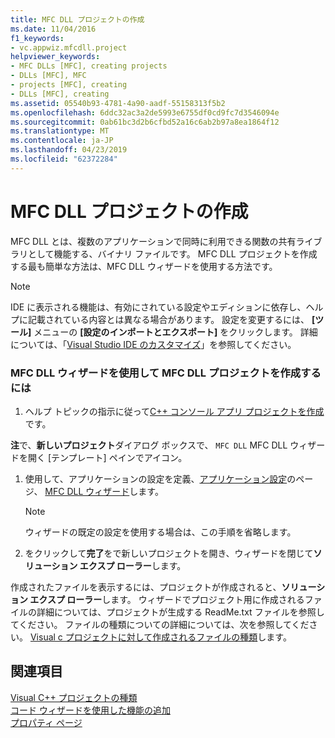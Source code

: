 ```yaml
---
title: MFC DLL プロジェクトの作成
ms.date: 11/04/2016
f1_keywords:
- vc.appwiz.mfcdll.project
helpviewer_keywords:
- MFC DLLs [MFC], creating projects
- DLLs [MFC], MFC
- projects [MFC], creating
- DLLs [MFC], creating
ms.assetid: 05540b93-4781-4a90-aadf-55158313f5b2
ms.openlocfilehash: 6ddc32ac3a2de5993e6755df0cd9fc7d3546094e
ms.sourcegitcommit: 0ab61bc3d2b6cfbd52a16c6ab2b97a8ea1864f12
ms.translationtype: MT
ms.contentlocale: ja-JP
ms.lasthandoff: 04/23/2019
ms.locfileid: "62372284"
---
```

# <a name="creating-an-mfc-dll-project"></a>MFC DLL プロジェクトの作成

MFC DLL とは、複数のアプリケーションで同時に利用できる関数の共有ライブラリとして機能する、バイナリ ファイルです。 MFC DLL プロジェクトを作成する最も簡単な方法は、MFC DLL ウィザードを使用する方法です。

> [!NOTE]
>  IDE に表示される機能は、有効にされている設定やエディションに依存し、ヘルプに記載されている内容とは異なる場合があります。 設定を変更するには、 **[ツール]** メニューの **[設定のインポートとエクスポート]** をクリックします。 詳細については、「[Visual Studio IDE のカスタマイズ](/visualstudio/ide/personalizing-the-visual-studio-ide)」を参照してください。

### <a name="to-create-an-mfc-dll-project-using-the-mfc-dll-wizard"></a>MFC DLL ウィザードを使用して MFC DLL プロジェクトを作成するには

1. ヘルプ トピックの指示に従って[C++ コンソール アプリ プロジェクトを作成](../../get-started/tutorial-console-cpp.md)です。

**注**で、**新しいプロジェクト**ダイアログ ボックスで、 `MFC DLL` MFC DLL ウィザードを開く [テンプレート] ペインでアイコン。

1. 使用して、アプリケーションの設定を定義、[アプリケーション設定](../../mfc/reference/application-settings-mfc-dll-wizard.md)のページ、 [MFC DLL ウィザード](../../mfc/reference/mfc-dll-wizard.md)します。

    > [!NOTE]
    >  ウィザードの既定の設定を使用する場合は、この手順を省略します。

1. をクリックして**完了**をで新しいプロジェクトを開き、ウィザードを閉じて**ソリューション エクスプ ローラー**します。

作成されたファイルを表示するには、プロジェクトが作成されると、**ソリューション エクスプ ローラー**します。 ウィザードでプロジェクト用に作成されるファイルの詳細については、プロジェクトが生成する ReadMe.txt ファイルを参照してください。 ファイルの種類についての詳細については、次を参照してください。 [Visual c プロジェクトに対して作成されるファイルの種類](../../build/reference/file-types-created-for-visual-cpp-projects.md)します。

## <a name="see-also"></a>関連項目

[Visual C++ プロジェクトの種類](/visualstudio/debugger/debugging-preparation-visual-cpp-project-types)<br/>
[コード ウィザードを使用した機能の追加](../../ide/adding-functionality-with-code-wizards-cpp.md)<br/>
[プロパティ ページ](../../build/reference/property-pages-visual-cpp.md)

